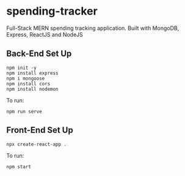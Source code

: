 # spending-tracker
Full-Stack MERN spending tracking application. Built with MongoDB, Express, ReactJS and NodeJS

## Back-End Set Up
```
npm init -y
npm install express
npm i mongoose
npm install cors
npm install nodemon
```

To run:
```
npm run serve
```

## Front-End Set Up
```
npx create-react-app .
```

To run:
```
npm start
```